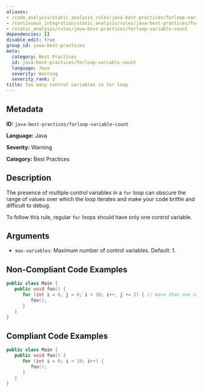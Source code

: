 ```yaml
---
aliases:
- /code_analysis/static_analysis_rules/java-best-practices/forloop-variable-count
- /continuous_integration/static_analysis/rules/java-best-practices/forloop-variable-count
- /static_analysis/rules/java-best-practices/forloop-variable-count
dependencies: []
disable_edit: true
group_id: java-best-practices
meta:
  category: Best Practices
  id: java-best-practices/forloop-variable-count
  language: Java
  severity: Warning
  severity_rank: 2
title: Too many control variables in for loop
---
```

<!--  SOURCED FROM https://github.com/DataDog/datadog-static-analyzer-rule-docs -->


## Metadata
**ID:** `java-best-practices/forloop-variable-count`

**Language:** Java

**Severity:** Warning

**Category:** Best Practices

## Description
The presence of multiple control variables in a `for` loop can obscure the range of values over which the loop iterates and make your code brittle and difficult to debug.

To follow this rule, regular `for` loops should have only one control variable.

## Arguments

 * `max-variables`: Maximum number of control variables. Default: 1.

## Non-Compliant Code Examples
```java
public class Main {
   public void foo() {
      for (int i = 0, j = 0; i < 10; i++, j += 2) { // more than one control variable
         foo();
      }
   }
}

```

## Compliant Code Examples
```java
public class Main {
   public void foo() {
      for (int i = 0; i < 10; i++) {
         foo();
      }
   }
}
```
